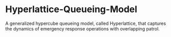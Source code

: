 # Hyperlattice-Queueing-Model
A generalized hypercube queueing model, called Hyperlattice, that captures the dynamics of emergency response operations with overlapping patrol. 
